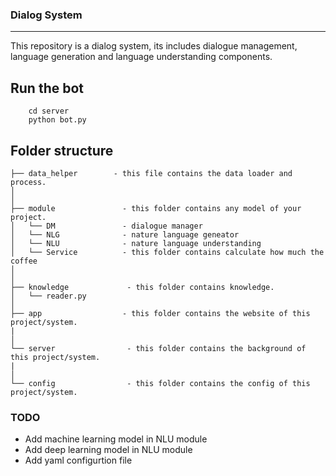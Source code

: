 ### Dialog System

-------------------------------------------------------------------------
This repository is a dialog system, its includes dialogue management, language generation and language understanding components.

Run the bot
--------------
```
    cd server
    python bot.py
```

Folder structure
--------------
```
├── data_helper        - this file contains the data loader and process.
│
│
├── module               - this folder contains any model of your project.
│   └── DM               - dialogue manager
│   └── NLG              - nature language geneator
│   └── NLU              - nature language understanding
│   └── Service          - this folder contains calculate how much the coffee
│
│
├── knowledge             - this folder contains knowledge.
│   └── reader.py
│   
├── app                  - this folder contains the website of this project/system.
|
│ 
└── server                - this folder contains the background of this project/system.
|
│ 
└── config                - this folder contains the config of this project/system.

```

### TODO
- Add machine learning model in NLU module
- Add deep learning model in NLU module
- Add yaml configurtion file